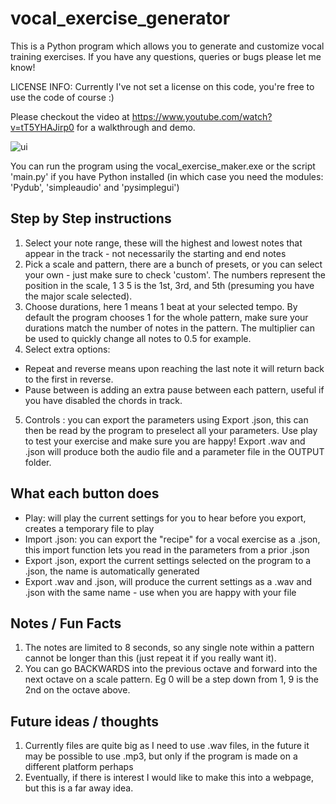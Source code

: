 # vocal_exercise_generator
This is a Python program which allows you to generate and customize vocal training exercises. If you have any questions, queries or bugs please let me know!

LICENSE INFO: Currently I've not set a license on this code, you're free to use the code of course :)

Please checkout the video at https://www.youtube.com/watch?v=tT5YHAJirp0 for a walkthrough and demo.

![ui](https://user-images.githubusercontent.com/48350767/84436026-b09e7500-ac2a-11ea-9de4-04bc854f7114.png)

You can run the program using the vocal_exercise_maker.exe or the script 'main.py' if you have Python installed (in which case you need the modules: 'Pydub', 'simpleaudio' and 'pysimplegui')

## Step by Step instructions
1. Select your note range, these will the highest and lowest notes that appear in the track - not necessarily the starting and end notes
2. Pick a scale and pattern, there are a bunch of presets, or you can select your own - just make sure to check 'custom'. The numbers represent the position in the scale, 1 3 5 is the 1st, 3rd, and 5th (presuming you have the major scale selected). 
3. Choose durations, here 1 means 1 beat at your selected tempo. By default the program chooses 1 for the whole pattern, make sure your durations match the number of notes in the pattern. The multiplier can be used to quickly change all notes to 0.5 for example. 
4. Select extra options:
- Repeat and reverse means upon reaching the last note it will return back to the first in reverse.
- Pause between is adding an extra pause between each pattern, useful if you have disabled the chords in track. 
5. Controls : you can export the parameters using Export .json, this can then be read by the program to preselect all your parameters. Use play to test your exercise and make sure you are happy! Export .wav and .json will produce both the audio file and a parameter file in the OUTPUT folder. 

## What each button does

* Play: will play the current settings for you to hear before you export, creates a temporary file to play
* Import .json: you can export the "recipe" for a vocal exercise as a .json, this import function lets you read in the parameters from a prior .json
* Export .json, export the current settings selected on the program to a .json, the name is automatically generated
* Export .wav and .json, will produce the current settings as a .wav and .json with the same name - use when you are happy with your file

## Notes / Fun Facts
1. The notes are limited to 8 seconds, so any single note within a pattern cannot be longer than this (just repeat it if you really want it).
2. You can go BACKWARDS into the previous octave and forward into the next octave on a scale pattern. Eg 0 will be a step down from 1, 9 is the 2nd on the octave above. 

## Future ideas / thoughts
1. Currently files are quite big as I need to use .wav files, in the future it may be possible to use .mp3, but only if the program is made on a different platform perhaps
2. Eventually, if there is interest I would like to make this into a webpage, but this is a far away idea. 

